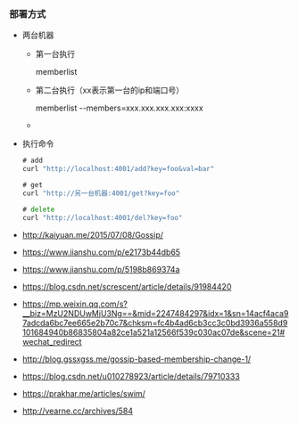 ### 部署方式

- 两台机器

  - 第一台执行

    memberlist

  - 第二台执行（xx表示第一台的ip和端口号）

    memberlist --members=xxx.xxx.xxx.xxx:xxxx

  - 

- 执行命令

  ```go
  # add
  curl "http://localhost:4001/add?key=foo&val=bar"
  
  # get
  curl "http://另一台机器:4001/get?key=foo"
  
  # delete
  curl "http://localhost:4001/del?key=foo"
  ```

  

- http://kaiyuan.me/2015/07/08/Gossip/

- https://www.jianshu.com/p/e2173b44db65

- https://www.jianshu.com/p/5198b869374a

- https://blog.csdn.net/screscent/article/details/91984420

- https://mp.weixin.qq.com/s?__biz=MzU2NDUwMjU3Ng==&mid=2247484297&idx=1&sn=14acf4aca97adcda6bc7ee665e2b70c7&chksm=fc4b4ad6cb3cc3c0bd3936a558d9101684940b86835804a82ce1a521a12566f539c030ac07de&scene=21#wechat_redirect

- http://blog.gssxgss.me/gossip-based-membership-change-1/

- https://blog.csdn.net/u010278923/article/details/79710333

- https://prakhar.me/articles/swim/

- http://vearne.cc/archives/584